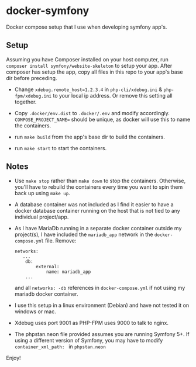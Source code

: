 # docker-symfony
Docker compose setup that I use when developing symfony app's.

## Setup
Assuming you have Composer installed on your host computer, run `composer install symfony/website-skeleton`
to setup your app. After composer has setup the app, copy all files in this repo to your app's base dir before preceding.

- Change `xdebug.remote_host=1.2.3.4` in `php-cli/xdebug.ini` & `php-fpm/xdebug.ini` to your local ip address. Or remove this setting all together.

- Copy `.docker/env.dist` to `.docker/.env` and modify accordingly. `COMPOSE_PROJECT_NAME=` should be unique, as docker will use this to name the containers.

- run `make build` from the app's base dir to build the containers.

- run `make start` to start the containers.

## Notes
- Use `make stop` rather than `make down` to stop the containers. Otherwise, you'll have to rebuild the
containers every time you want to spin them back up using `make up`.

- A database container was not included as I find it easier to have a docker database container running
on the host that is not tied to any individual project/app. 

- As I have MariaDb running in a separate docker container outside my project(s), I have included 
the `mariadb_app` network in the `docker-compose.yml` file. Remove:
    ```
    networks:
       ...
        db:
            external:
                name: mariadb_app
        ...
    ```
   and all `networks: -db` references in `docker-compose.yml` if not using my mariadb docker container.

- I use this setup in a linux environment (Debian) and have not tested it on windows or mac.

- Xdebug uses port 9001 as PHP-FPM uses 9000 to talk to nginx.

- The phpstan.neon file provided assumes you are running Symfony 5+. If using a different
version of Symfony, you may have to modify `container_xml_path: ` in `phpstan.neon`

Enjoy!
